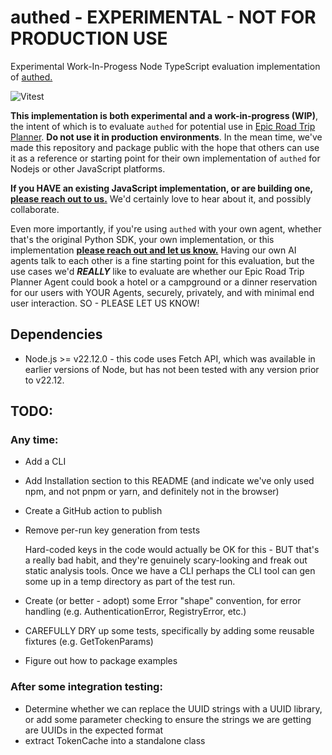 # authed - EXPERIMENTAL - NOT FOR PRODUCTION USE
Experimental Work-In-Progess Node TypeScript evaluation implementation of [authed.](https://github.com/authed-dev/authed)

![Vitest](https://github.com/HillwoodPark/authed/actions/workflows/vitest.yml/badge.svg)

**This implementation is both experimental and a work-in-progress (WIP)**, the intent of which is to evaluate `authed` for potential use in [Epic Road Trip Planner](https://epicroadtripplanner.com). **Do not use it in production environments**. In the mean time, we've made this repository and package public with the hope that others can use it as a reference or starting point for their own implementation of `authed` for Nodejs or other JavaScript platforms.

**If you HAVE an existing JavaScript implementation, or are building one, [please reach out to us.](https://hillwoodpark.com/contact)** We'd certainly love to hear about it, and possibly collaborate.

Even more importantly, if you're using `authed` with your own agent, whether that's the original Python SDK, your own implementation, or this implementation **[please reach out and let us know.](https://hillwoodpark.com/contact)** Having our own AI agents talk to each other is a fine starting point for this evaluation, but the use cases we'd ***REALLY*** like to evaluate are whether our Epic Road Trip Planner Agent could book a hotel or a campground or a dinner reservation for our users with YOUR Agents, securely, privately, and with minimal end user interaction. SO - PLEASE LET US KNOW!

## Dependencies
- Node.js >= v22.12.0 - this code uses Fetch API, which was available in earlier versions of Node, but has not been tested with any version prior to v22.12.

## TODO:

### Any time:
- Add a CLI
- Add Installation section to this README (and indicate we've only used npm, and not pnpm or yarn, and definitely not in the browser)
- Create a GitHub action to publish
- Remove per-run key generation from tests
    
    Hard-coded keys in the code would actually be OK for this - BUT that's a really bad habit, and they're genuinely scary-looking and freak out static analysis tools. Once we have a CLI perhaps the CLI tool can gen some up in a temp directory as part of the test run.

- Create (or better - adopt) some Error "shape" convention, for error handling (e.g. AuthenticationError, RegistryError, etc.)
- CAREFULLY DRY up some tests, specifically by adding some reusable fixtures (e.g. GetTokenParams)
- Figure out how to package examples

### After some integration testing:
- Determine whether we can replace the UUID strings with a UUID library, or add some parameter checking to ensure the strings we are getting are UUIDs in the expected format
- extract TokenCache into a standalone class

